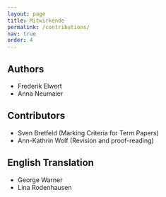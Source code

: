 ```yaml
---
layout: page
title: Mitwirkende
permalink: /contributions/
nav: true
order: 4
---
```


## Authors

* Frederik Elwert
* Anna Neumaier

## Contributors

* Sven Bretfeld (Marking Criteria for Term Papers)
* Ann-Kathrin Wolf (Revision and proof-reading)

## English Translation

* George Warner
* Lina Rodenhausen
